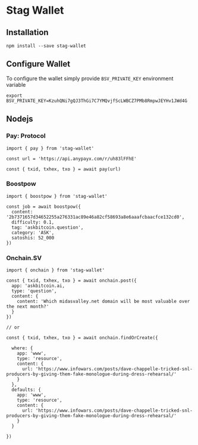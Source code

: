 # Stag Wallet

## Installation

```
npm install --save stag-wallet

```
## Configure Wallet

To configure the wallet simply provide `BSV_PRIVATE_KEY` environment variable

```
export BSV_PRIVATE_KEY=KzuhQNi7gQJ3ThGi7C7YMQvjfScLWBCZ7PMb8RmpwJEYHv1JWd4G

```

## Nodejs

### Pay: Protocol

```
import { pay } from 'stag-wallet'

const url = 'https://api.anypayx.com/r/uh83lFFhE'

const { txid, txhex, txo } = await pay(url)

```

### Boostpow

```
import { boostpow } from 'stag-wallet'

const job = await boostpow({
  content: '2b7371657d34652255a276331ac89e46a82cf58693a8e6aaafcbaacfce132cd0',
  difficulty: 0.1,
  tag: 'askbitcoin.question',
  category: 'ASK',
  satoshis: 52_000
})

```

### Onchain.SV

```
import { onchain } from 'stag-wallet'

const { txid, txhex, txo } = await onchain.post({
  app: 'askbitcoin.ai,
  type: 'question',
  content: {
    content: 'Which midasvalley.net domain will be most valuable over the next month?'
  }
})

// or 

const { txid, txhex, txo } = await onchain.findOrCreate({

  where: {
    app: 'www',
    type: 'resource',
    content: {
      url: 'https://www.infowars.com/posts/dave-chappelle-tricked-snl-producers-by-giving-them-fake-monologue-during-dress-rehearsal/'
    }
  },
  defaults: {
    app: 'www',
    type: 'resource',
    content: {
      url: 'https://www.infowars.com/posts/dave-chappelle-tricked-snl-producers-by-giving-them-fake-monologue-during-dress-rehearsal/'
    }
  }

})

```
